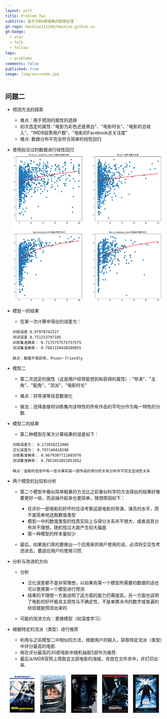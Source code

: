 ```yaml
---
layout: post
title: Problem Two
subtitle: 基于IMDb数据集的数据处理
gh-repo: HanXiao112358/HanXiao.github.io
gh-badge:
  - star
  - folk
  - follow
tags:
  - problems
comments: false
published: true
image: /img/excuseme.jpg
---
```



## 问题二
- 预测方法的探索
  - 难点：用于预测的属性的选择
  - 初次选定的属性: "电影为彩色还是黑白"、"电影时长”、"电影的总收入"、"IMDB投票用户数"、"电影的Facebook总关注度"
  - 难点: 数据分布不完全符合简单的线性回归

- 使用拟合过的数据进行线性回归
![](../img/figure.png)

- 模型一的结果
  - 在某一次计算中得出的误差为：
  ```
  训练误差 0.97978742527
  测试误差 0.751153797185
  训练集准确率： 0.7175757575757575
  测试集准确率： 0.7681159420289855

  缺点：数据不易获得，不user-friendly
  ```
- 模型二
  - 第二次选定的属性（这是用户经常能想到和获得的属性）: "导演"、"主角"、"配角"、"流派"、"电影时长"

  - 难点：将导演等信息数值化

  - 做法：选择直接将训练集内该特性的所有作品的平均分作为每一特性的分数.

- 模型二的结果
  - 第二种模型在某次计算结果的误差如下：
  ```
  训练误差为： 0.172658212988
  泛化误差为： 0.797140418298
  训练集准确率： 0.9679307711885976
  测试集准确率： 0.7851851851851852

  缺点：选取的信息中有一些与事实每一部作品的得分的关系分布并不完全呈线性关系
  ```
- 两个模型的比较和分析
  - 第二个模型中看似简单粗暴的方法比之前看似科学的方法得出的结果好像要更好一些，而且操作起来也更简单，猜想原因如下：
    - 在评价一部电影的好坏时应该考察这部电影的导演、演员的水平，而不是简单地选取数值类型
    - 模型一中的数值类型的性质实际上与得分关系并不很大，或者说其分布并不理想，随机性过大故产生较大偏差.
    - 第一种模型的样本量较少

  - 最后，如果我们真的要做出一个应用来供用户使用的话，必须将交互性考虑进去，要适应用户的使用习惯.

- 分析与改进的方向
  - 分析
    - 泛化误差都不是非常理想，以如果有第一个模型所需要的数据的话也可以使用第一个模型进行预测
    - 结果的不理想一方面说明了这方面的能力仍需提高，另一方面也说明了电影的好坏极具主观性与不确定性，不是单靠冰冷的数字或普遍的经验就能预测出来的.

  - 可能的改进方向：更换模型（如深度学习）

- 根据特定的流派（类型）进行推荐
  - 利用与之前模型二中相似的方法，根据用户的输入，获取特定流派（类型）中评分最高的电影.
  - 再在评分最高的30部电影中随机抽取5部作为推荐.
  - 最后从IMDB官网上爬取这五部电影的海报，存放在文件夹中，并打印出来.

![](../img/poster.png)

